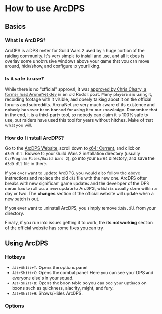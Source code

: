 # How to use ArcDPS

## Basics

### What is ArcDPS?
ArcDPS is a DPS meter for Guild Wars 2 used by a huge portion of the raiding community. It's very simple to install and use, and all it does is overlay some unobtrusive windows above your game that you can move around, hide/show, and configure to your liking.

### Is it safe to use?
While there is no "official" approval, it was [approved by Chris Cleary, a former lead ArenaNet dev](https://www.reddit.com/r/Guildwars2/comments/5svug8/the_head_of_the_snake_devs_here_ask_us_anything/ddi77u2/) in an old Reddit post. Many players are using it, recording footage with it visible, and openly talking about it on the official forums and subreddits. ArenaNet are very much aware of its existence and nobody has ever been banned for using it to our knowledge. Remember that in the end, it is a third-party tool, so nobody can claim it is 100% safe to use, but raiders have used this tool for years without hitches. Make of that what you will.

### How do I install ArcDPS?
Go to the [ArcDPS Website](https://www.deltaconnected.com/arcdps/), scroll down to [x64: Current](https://www.deltaconnected.com/arcdps/x64/), and click on `d3d9.dll`. Browse to your Guild Wars 2 installation directory (usually `C:/Program Files/Guild Wars 2`), go into your `bin64` directory, and save the `d3d9.dll` file in there.

If you ever want to update ArcDPS, you would also follow the above instructions and replace the old `dll` file with the new one. ArcDPS often breaks with new significant game updates and the developer of the DPS meter has to roll out a new update to ArcDPS, which is usually done within a day or two. The **changes** section of the official website will update when a new patch is out.

If you ever want to uninstall ArcDPS, you simply remove `d3d9.dll` from your directory.

Finally, if you run into issues getting it to work, the **its not working** section of the official website has some fixes you can try.

## Using ArcDPS

### Hotkeys
* `Alt+Shift+T`: Opens the options panel.
* `Alt+Shift+C`: Opens the combat panel. Here you can see your DPS and everyone else's in your squad.
* `Alt+Shift+B`: Opens the boon table so you can see your uptimes on boons such as quickness, alacrity, might, and fury.
* `Alt+Shift+H`: Shows/Hides ArcDPS.

### Options
